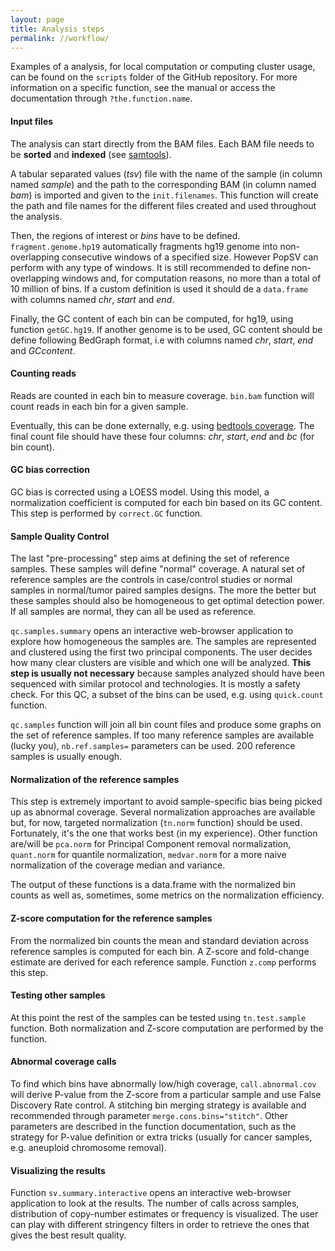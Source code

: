 ```yaml
---
layout: page
title: Analysis steps
permalink: //workflow/
---
```


Examples of a analysis, for local computation or computing cluster usage, can be found on the `scripts` folder of the GitHub repository. For more information on a specific function, see the manual or access the documentation through `?the.function.name`.

#### Input files
The analysis can start directly from the BAM files. Each BAM file needs to be **sorted** and **indexed** (see [samtools](http://www.htslib.org/)).

A tabular separated values (*tsv*) file with the name of the sample (in column named *sample*) and the path to the corresponding BAM (in column named *bam*) is imported and  given to the `init.filenames`. This function will create the path and file names for the different files created and used throughout the analysis.

Then, the regions of interest or *bins* have to be defined. `fragment.genome.hp19` automatically fragments hg19 genome into non-overlapping consecutive windows of a specified size. However PopSV can perform with any type of windows. It is still recommended to define non-overlapping windows and, for computation reasons, no more than a total of 10 million of bins. If a custom definition is used it should de a `data.frame` with columns named *chr*, *start* and *end*.

Finally, the GC content of each bin can be computed, for hg19, using function `getGC.hg19`. If another genome is to be used, GC content should be define following BedGraph format, i.e with columns named *chr*, *start*, *end* and *GCcontent*.

#### Counting reads
Reads are counted in each bin to measure coverage. `bin.bam` function will count reads in each bin for a given sample.

Eventually, this can be done externally, e.g. using [bedtools coverage](http://bedtools.readthedocs.org/en/latest/content/tools/coverage.html). The final count file should have these four columns: *chr*, *start*, *end* and *bc* (for bin count).

#### GC bias correction
GC bias is corrected using a LOESS model. Using this model, a normalization coefficient is computed for each bin based on its GC content. This step is performed by `correct.GC` function.

#### Sample Quality Control
The last "pre-processing" step aims at defining the set of reference samples. These samples will define "normal" coverage. A natural set of reference samples are the controls in case/control studies or normal samples in normal/tumor paired samples designs. The more the better but these samples should also be homogeneous to get optimal detection power. If all samples are normal, they can all be used as reference. 

`qc.samples.summary` opens an interactive web-browser application to explore how homogeneous the samples are. The samples are represented and clustered using the first two principal components. The user decides how many clear clusters are visible and which one will be analyzed. **This step is usually not necessary** because samples analyzed should have been sequenced with similar protocol and technologies. It is mostly a safety check. For this QC, a subset of the bins can be used, e.g. using `quick.count` function.

`qc.samples` function will join all bin count files and produce some graphs on the set of reference samples. If too many reference samples are available (lucky you), `nb.ref.samples=` parameters can be used. 200 reference samples is usually enough.

#### Normalization of the reference samples

This step is extremely important to avoid sample-specific bias being picked up as abnormal coverage. Several normalization approaches are available but, for now, targeted normalization (`tn.norm` function) should be used. Fortunately, it's the one that works best (in my experience). Other function are/will be `pca.norm` for Principal Component removal normalization, `quant.norm` for quantile normalization, `medvar.norm` for a more naive normalization of the coverage median and variance.

The output of these functions is a data.frame with the normalized bin counts as well as, sometimes, some metrics on the normalization efficiency.

#### Z-score computation for the reference samples

From the normalized bin counts the mean and standard deviation across reference samples is computed for each bin. A Z-score and fold-change estimate are derived for each reference sample. Function `z.comp` performs this step.

#### Testing other samples

At this point the rest of the samples can be tested using `tn.test.sample` function. Both normalization and Z-score computation are performed by the function.

#### Abnormal coverage calls
To find which bins have abnormally low/high coverage, `call.abnormal.cov` will derive P-value from the Z-score from a particular sample and use False Discovery Rate control. A stitching bin merging strategy is available and recommended through parameter `merge.cons.bins="stitch"`. Other parameters are described in the function documentation, such as the strategy for P-value definition or extra tricks (usually for cancer samples, e.g. aneuploid chromosome removal). 

#### Visualizing the results
Function `sv.summary.interactive` opens an interactive web-browser application to look at the results. The number of calls across samples, distribution of copy-number estimates or frequency is visualized. The user can play with different stringency filters in order to retrieve the ones that gives the best result quality.
